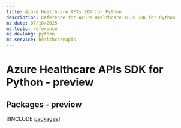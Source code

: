 ```yaml
---
title: Azure Healthcare APIs SDK for Python
description: Reference for Azure Healthcare APIs SDK for Python
ms.date: 07/10/2025
ms.topic: reference
ms.devlang: python
ms.service: healthcareapis
---
```

# Azure Healthcare APIs SDK for Python - preview
## Packages - preview
[!INCLUDE [packages](healthcare-apis-index.md)]